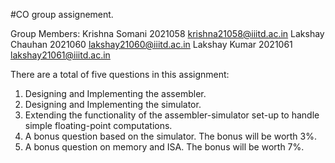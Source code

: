 #CO group assignement.

Group Members:
Krishna Somani  2021058  krishna21058@iiitd.ac.in
Lakshay Chauhan 2021060  lakshay21060@iiitd.ac.in
Lakshay Kumar   2021061  lakshay21061@iiitd.ac.in

There are a total of five questions in this assignment:
1. Designing and Implementing the assembler.
2. Designing and Implementing the simulator.
3. Extending the functionality of the assembler-simulator set-up to handle simple floating-point computations.
4. A bonus question based on the simulator. The bonus will be worth 3%.
5. A bonus question on memory and ISA. The bonus will be worth 7%.
